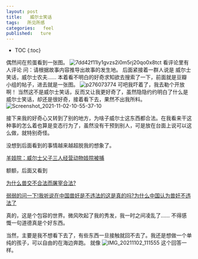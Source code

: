 ```yaml
---
layout: post
title:   威尔士笑话
tags:   所见所感
categories:   feel
published:   ture
---
```


* TOC
{:toc}



偶然间在煎蛋看到一张图。
![7dd42f11ly1gvzs2i0m5rj20qo0x8tct](https://cdn.jsdelivr.net/gh/zhwly/tuku1@main/趣图/7dd42f11ly1gvzs2i0m5rj20qo0x8tct.jpg)
看评论里有人评论
问：请根据故事内容推导出故事的发生地。
后面紧接着一群人说是
威尔士笑话，威尔士农夫……
本着看不明白的好奇求知欲去搜索了一下，前面就是豆瓣小组的帖子，进去就是一张图。
![p276073774](https://cdn.jsdelivr.net/gh/zhwly/tuku1@main/趣图/p276073774.webp)
可吧我吓着了，我去勒个开放啊！
当然这不是威尔士笑话，反而又让我更好奇了，虽然隐隐约约明白了什么是威尔士笑话，却还是很好奇，接着看下去，果然不出我所料。
![Screenshot_2021-11-02-10-55-37-10](https://cdn.jsdelivr.net/gh/zhwly/tuku1@main/趣图/Screenshot_2021-11-02-10-55-37-10.jpg)



接下来我的好奇心又转到了别的地方，为啥子威尔士这东西都合法。在我看来干这种事的怎么着也算是变态行为了，虽然没有干预到别人，可是放在台面上说可以这么做，就特别奇怪。

没想到后面看到的事情越来越超脱我的想象了。

[羊妓院：威尔士父子三人经营动物妓院被捕](https://www.570004.com/quanqiuzixun/20201228/7064.html)

额额，后面又看到

[为什么兽交不合法而屠宰合法?](https://www.zhihu.com/tardis/sogou/ans/42855591)

[弱弱的问一下!我听说在中国兽奸是不违法的这是真的吗?为什么中国认为兽奸不违法了](https://wenwen.sogou.com/z/q767160749.htm?rcer=Q9PEmkJaYYK0AK2xc)

真的，这是个包容的世界。微风吹起了我的秀发，我一时之间凌乱了……
不得感慨一句道德真是个好东西。

当然，主要是我不想看下去了，有些东西一旦接触就回不去了。我还是想做一个单纯的孩子，可以自由的在海边奔跑。
就像
![IMG_20211102_111555](https://cdn.jsdelivr.net/gh/zhwly/tuku1@main/趣图/IMG_20211102_111555.jpg)
这个回答一样。




